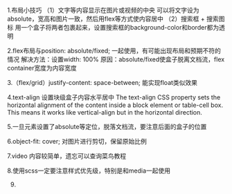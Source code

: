 1.布局小技巧
  （1）文字等内容显示在图片或视频的中央
      可以将文字设为absolute，宽高和图片一致，然后用flex等方式使内容居中
  （2）搜索框 + 搜索图标
      用一个盒子将两者包裹起来，设置搜索框的background-color和border都为透明

2.flex布局与position: absolute/fixed; 一起使用，有可能出现布局和预期不符的情况
  解决方法：设置width: 100%
  原因：absolute/fixed使盒子脱离文档流，flex container宽度为内容宽度

3.（flex/grid）justify-content: space-between; 能实现float类似效果

4.text-align  设置块级盒子内容水平居中
  The text-align CSS property sets the horizontal alignment of the content inside a block element or table-cell box. This means it works like vertical-align but in the horizontal direction.

5.一旦元素设置了absolute等定位，脱落文档流，要注意后面的盒子的位置

6.object-fit: cover;
  对图片进行剪切，保留原始比例

7.video 内容较简单，遗忘可以查询菜鸟教程

8.使用scss一定要注意样式优先级，特别是和media一起使用

9.

